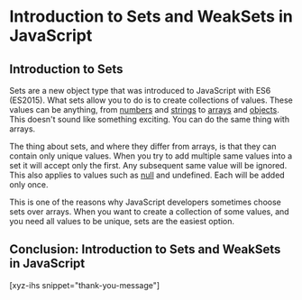 # Introduction to Sets and WeakSets in JavaScript
<!--more-->
<!--
Table of Contents:
-->

## Introduction to Sets

Sets are a new object type that was introduced to JavaScript with ES6 (ES2015). What sets allow you to do is to create collections of values. These values can be anything, from [numbers] and [strings] to [arrays] and [objects]. This doesn't sound like something exciting. You can do the same thing with arrays.

The thing about sets, and where they differ from arrays, is that they can contain only unique values. When you try to add multiple same values into a set it will accept only the first. Any subsequent same value will be ignored. This also applies to values such as [null] and undefined. Each will be added only once.

This is one of the reasons why JavaScript developers sometimes choose sets over arrays. When you want to create a collection of some values, and you need all values to be unique, sets are the easiest option.

## Conclusion: Introduction to Sets and WeakSets in JavaScript

[xyz-ihs snippet="thank-you-message"]

<!-- ### Links -->
[numbers]: https://blog.alexdevero.com/javascript-basics-data-types-pt1/#numbers
[strings]: https://blog.alexdevero.com/javascript-basics-data-types-pt1/#strings
[arrays]: https://developer.mozilla.org/en-US/docs/Glossary/array
[objects]: https://blog.alexdevero.com/javascript-objects-pt1/
[null]: https://blog.alexdevero.com/javascript-basics-data-types-pt2/#null
[undefined]: https://blog.alexdevero.com/javascript-basics-data-types-pt2/#undefined

<!--
### Meta:
-
-->

<!--
### Keywords:
-
-->

<!--
### Resources:
- https://alligator.io/js/sets-introduction/
- https://developer.mozilla.org/en-US/docs/Web/JavaScript/Reference/Global_Objects/WeakSet
-->
